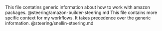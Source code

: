 
This file contatins generic information about how to work with amazon packages. @steering/amazon-builder-steering.md
This file contains more spcific context for my workflows. It takes precedence over the generic information. @steering/snellin-steering.md
